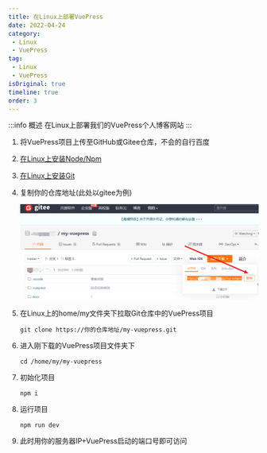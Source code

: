```yaml
---
title: 在Linux上部署VuePress
date: 2022-04-24
category:
 - Linux
 - VuePress
tag: 
 - Linux
 - VuePress
isOriginal: true
timeline: true
order: 3
---
```

:::info 概述
在Linux上部署我们的VuePress个人博客网站
:::

<!-- more -->

1. 将VuePress项目上传至GitHub或Gitee仓库，不会的自行百度
2. [在Linux上安装Node/Npm](/docs/linux/installation-node.md)
3. [在Linux上安装Git](/docs/linux/installation-git.md)
4. 复制你的仓库地址(此处以gitee为例)

   ![img](./image/vuepress-release/1650813978558.png)
5. 在Linux上的home/my文件夹下拉取Git仓库中的VuePress项目

   ```
   git clone https://你的仓库地址/my-vuepress.git
   ```
6. 进入刚下载的VuePress项目文件夹下

   ```shell
   cd /home/my/my-vuepress
   ```
7. 初始化项目

   ```shell
   npm i
   ```
8. 运行项目

   ```shell
   npm run dev
   ```
9. 此时用你的服务器IP+VuePress启动的端口号即可访问
